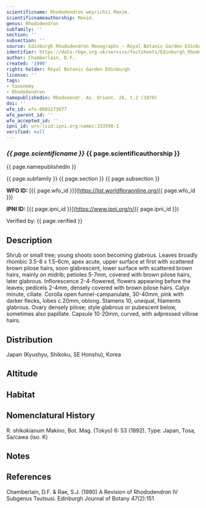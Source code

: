 ```yaml
---
scientificname: Rhododendron weyrichii Maxim.
scientificnameauthorship: Maxim.
genus: Rhododendron
subfamily: ''
section: ''
subsection: ''
source: Edinburgh Rhododendron Monographs – Royal Botanic Garden Edinburgh
identifier: https://data.rbge.org.uk/service/factsheets/Edinburgh_Rhododendron_Monographs.xhtml
author: Chamberlain, D.F.
created: '1990'
rights holder: Royal Botanic Garden Edinburgh
license: ''
tags:
- taxonomy
- Rhododendron
namepublishedin: Rhododendr. As. Orient. 26, t.2 (1870)
doi: ''
wfo_id: wfo-0001273677
wfo_parent_id: ''
wfo_accepted_id: ''
ipni_id: urn:lsid:ipni.org:names:333598-1
verified: null
---
```

### _{{ page.scientificname }}_ {{ page.scientificauthorship }}
 {{ page.namepublishedin }}

{{ page.subfamily }} {{ page.section }} {{ page.subsection }}

**WFO ID:** [{{ page.wfo_id }}](https://list.worldfloraonline.org/{{ page.wfo_id }})

**IPNI ID:** [{{ page.ipni_id }}](https://www.ipni.org/n/{{ page.ipni_id }})

Verified by: {{ page.verified }}



## Description
Shrub or small tree; young shoots soon becoming glabrous. Leaves broadly rhombic 3.5-8 x 1.5-6cm, apex acute, upper surface at first with scattered brown pilose hairs, soon glabrescent, lower surface with scattered brown hairs, mainly on midrib; petioles 5-7mm, covered with brown pilose hairs, later glabrous. Inflorescence 2-4-flowered, flowers appearing before the leaves; pedicels 2-4mm, densely covered with brown pilose hairs. Calyx minute, ciliate. Corolla open funnel-campanulate, 30-40mm, pink with darker flecks, lobes c.20mm, oblong. Stamens 10, unequal, filaments glabrous. Ovary densely pilose; style glabrous or pubescent below, sometimes also papillate. Capsule 10-20mm, curved, with adpressed villose hairs.

## Distribution
Japan (Kyushyu, Shikoku, SE Honshu), Korea

## Altitude


## Habitat


## Nomenclatural History
R. shikokianum Makino, Bot. Mag. (Tokyo) 6: 53 (1892). Type: Japan, Tosa, Sa/cawa (iso. K)
                       
## Notes


## References

Chamberlain, D.F. & Rae, S.J. (1990) A Revision of Rhododendron IV Subgenus Tsutsusi. Edinburgh Journal of Botany 47(2):151
